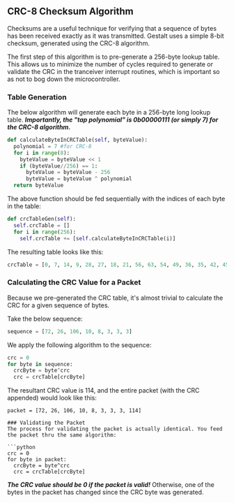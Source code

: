 ## CRC-8 Checksum Algorithm

Checksums are a useful technique for verifying that a sequence of bytes has been received exactly as it was transmitted. Gestalt uses a simple 8-bit checksum, generated using the CRC-8 algorithm. 

The first step of this algorithm is to pre-generate a 256-byte lookup table. This allows us to minimize the number of cycles required to generate or validate the CRC in the tranceiver interrupt routines, which is important so as not to bog down the microcontroller.

### Table Generation

The below algorithm will generate each byte in a 256-byte long lookup table. _**Importantly, the "tap polynomial" is 0b00000111 (or simply 7) for the CRC-8 algorithm.**_
```python
def calculateByteInCRCTable(self, byteValue):
  polynomial = 7 #for CRC-8
  for i in range(8):
    byteValue = byteValue << 1
    if (byteValue//256) == 1:
      byteValue = byteValue - 256
      byteValue = byteValue ^ polynomial
  return byteValue
```

The above function should be fed sequentially with the indices of each byte in the table:
```python
def crcTableGen(self):
  self.crcTable = []
  for i in range(256):
    self.crcTable += [self.calculateByteInCRCTable(i)]
```

The resulting table looks like this:

```python
crcTable = [0, 7, 14, 9, 28, 27, 18, 21, 56, 63, 54, 49, 36, 35, 42, 45, 112, 119, 126, 121, 108, 107, 98, 101, 72, 79, 70, 65, 84, 83, 90, 93, 224, 231, 238, 233, 252, 251, 242, 245, 216, 223, 214, 209, 196, 195, 202, 205, 144, 151, 158, 153, 140, 139, 130, 133, 168, 175, 166, 161, 180, 179, 186, 189, 199, 192, 201, 206, 219, 220, 213, 210, 255, 248, 241, 246, 227, 228, 237, 234, 183, 176, 185, 190, 171, 172, 165, 162, 143, 136, 129, 134, 147, 148, 157, 154, 39, 32, 41, 46, 59, 60, 53, 50, 31, 24, 17, 22, 3, 4, 13, 10, 87, 80, 89, 94, 75, 76, 69, 66, 111, 104, 97, 102, 115, 116, 125, 122, 137, 142, 135, 128, 149, 146, 155, 156, 177, 182, 191, 184, 173, 170, 163, 164, 249, 254, 247, 240, 229, 226, 235, 236, 193, 198, 207, 200, 221, 218, 211, 212, 105, 110, 103, 96, 117, 114, 123, 124, 81, 86, 95, 88, 77, 74, 67, 68, 25, 30, 23, 16, 5, 2, 11, 12, 33, 38, 47, 40, 61, 58, 51, 52, 78, 73, 64, 71, 82, 85, 92, 91, 118, 113, 120, 127, 106, 109, 100, 99, 62, 57, 48, 55, 34, 37, 44, 43, 6, 1, 8, 15, 26, 29, 20, 19, 174, 169, 160, 167, 178, 181, 188, 187, 150, 145, 152, 159, 138, 141, 132, 131, 222, 217, 208, 215, 194, 197, 204, 203, 230, 225, 232, 239, 250, 253, 244, 243]
```

### Calculating the CRC Value for a Packet
Because we pre-generated the CRC table, it's almost trivial to calculate the CRC for a given sequence of bytes.

Take the below sequence:

```python
sequence = [72, 26, 106, 10, 8, 3, 3, 3]
```

We apply the following algorithm to the sequence:

```python
crc = 0
for byte in sequence:
  crcByte = byte^crc
  crc = crcTable[crcByte]
```

The resultant CRC value is 114, and the entire packet (with the CRC appended) would look like this:

```
packet = [72, 26, 106, 10, 8, 3, 3, 3, 114]

### Validating the Packet
The process for validating the packet is actually identical. You feed the packet thru the same algorithm:

```python
crc = 0
for byte in packet:
  crcByte = byte^crc
  crc = crcTable[crcByte]
```

_**The CRC value should be 0 if the packet is valid!**_ Otherwise, one of the bytes in the packet has changed since the CRC byte was generated.

